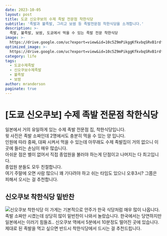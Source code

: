 ```yaml
---
date: 2023-10-05
layout: post
title: 도쿄 신오쿠보의 수제 족발 전문점 착한식당
subtitle: '족발과 불족발, 그리고 보쌈 등 족발전문점 착한식당을 소개합니다.'
description: >-
  족발, 불족발, 보쌈, 도쿄에서 먹을 수 있는 족발 전문 착한식당
image: >-
  https://drive.google.com/uc?export=view&id=10c5Z9mPikggKfkvbqSRvB1rdfYHdwEA8
optimized_image: >-
  https://drive.google.com/uc?export=view&id=10c5Z9mPikggKfkvbqSRvB1rdfYHdwEA8
category: life
tags:
  - 도쿄수제족발
  - 신오쿠보수제족발
  - 불족발
  - 보쌈
author: mranderson
paginate: true
---
```

# [도쿄 신오쿠보] 수제 족발 전문점 착한식당
일본에서 거의 유일하게 있는 수제 족발 전문점 집, 착한식당입니다.  
윗 사진은 족발 소짜인데 2명에서도 충분히 먹을 수 있는 양 입니다.  
인원에 따라 중짜, 대짜 시켜서 먹을 수 있는데 아무래도 수제 족발집이 거의 없으니 이 곳에 들리는 손님이 매우 많습니다.  
아쉬운 점은 벨이 없어서 직접 종업원을 불러야 하는게 단점이고 나머지는 다 최고입니다.  
종업원 분들도 모두 친절합니다.  
여기 주말에 오면 사람 많으니 꽤 기다려야 하고 쉬는 타임도 있으니 오후3시? 그쯤은 피해서 오시는 걸 추천합니다.  

## 신오쿠보 착한식당 밑반찬
<img src="https://drive.google.com/uc?export=view&id=1EuPCNHo7BxsYLdmQuVSCmsKO4H8xfPjP"    alt="신오쿠보 착한식당">
이 가게는 기본적으로 안주가 한국 식당처럼 매우 많이 나옵니다.  
족발 소짜만 시켰는데 상당히 많이 밑반찬이 나와서 놀랐습니다.  
한국에서는 당연하지만 일본에서는 이러기 힘들죠..  
신오쿠보 역에서 5분에서 10분정도 떨어진 곳에 있습니다.  
제대로 된 족발을 먹고 싶으면 반드시 착한식당에서 드시는 걸 추천드립니다.  
